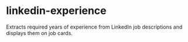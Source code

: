 # linkedin-experience
Extracts required years of experience from LinkedIn job descriptions and displays them on job cards.
